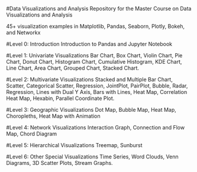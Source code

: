 #Data Visualizations and Analysis
Repository for the Master Course on Data Visualizations and Analysis

45+ visualization examples in Matplotlib, Pandas, Seaborn, Plotly, Bokeh, and Networkx

#Level 0: Introduction
Introduction to Pandas and Jupyter Notebook

#Level 1: Univariate Visualizations
Bar Chart, Box Chart, Violin Chart, Pie Chart, Donut Chart, Histogram Chart, Cumulative Histogram, KDE Chart, Line Chart, Area Chart, Grouped Chart, Stacked Chart.

#Level 2: Multivariate Visualizations
Stacked and Multiple Bar Chart, Scatter, Categorical Scatter, Regression, JointPlot, PairPlot, Bubble, Radar, Regression, Lines with Dual Y Axis, Bars with Lines, Heat Map, Correlation Heat Map, Hexabin, Parallel Coordinate Plot.

#Level 3: Geographic Visualizations
Dot Map, Bubble Map, Heat Map, Choropleths, Heat Map with Animation

#Level 4: Network Visualizations
Interaction Graph, Connection and Flow Map, Chord Diagram

#Level 5: Hierarchical Visualizations
Treemap, Sunburst

#Level 6: Other Special Visualizations
Time Series, Word Clouds, Venn Diagrams, 3D Scatter Plots, Stream Graphs.



